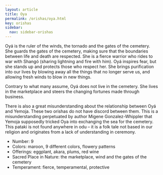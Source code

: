 ```yaml
---
layout: article
title: Oya
permalink: /orishas/oya.html
key: orishas
sidebar:
  nav: sidebar-orishas
---
```


Oyá is the ruler of the winds, the tornado and the gates of the cemetery. She guards the gates of the cemetery, making sure that the boundaries between life and death are respected. She is a fierce warrior who rides to war with Shangó (sharing lightning and fire with him). Oyá inspires fear, but she stands up and protects those who respect her.  She brings purification into our lives by blowing away all the things that no longer serve us, and allowing fresh winds to blow in new things.

Contrary to what many assume, Oyá does not live in the cemetery. She lives in the marketplace and steers the changing fortunes made through business.

There is also a great misunderstanding about the relationship between Oyá and Yemoja. These two orishas do not have discord between them. This is a misunderstanding perpetuated by author Migene Gonzalez-Whippler that Yemoja supposedly tricked Oya into exchanging the sea for the cemetery. This pataki is not found anywhere in odu – it is a folk tale not based in our religion and originates from a lack of understanding in ceremony.

- Number: 9
- Colors: maroon, 9 different colors, flowery patterns
- Offerings: eggplant, akara, plums, red wine
- Sacred Place in Nature: the marketplace, wind and the gates of the cemetery
- Temperament: fierce, temperamental, protective